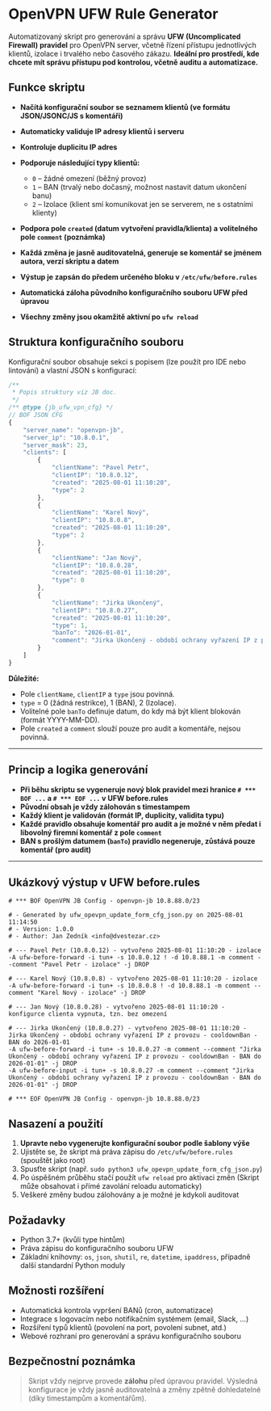 # OpenVPN UFW Rule Generator

Automatizovaný skript pro generování a správu **UFW (Uncomplicated Firewall) pravidel** pro OpenVPN server, včetně řízení přístupu jednotlivých klientů, izolace i trvalého nebo časového zákazu.
**Ideální pro prostředí, kde chcete mít správu přístupu pod kontrolou, včetně auditu a automatizace.**

## Funkce skriptu

* **Načítá konfigurační soubor se seznamem klientů (ve formátu JSON/JSONC/JS s komentáři)**
* **Automaticky validuje IP adresy klientů i serveru**
* **Kontroluje duplicitu IP adres**
* **Podporuje následující typy klientů:**

  * `0` – žádné omezení (běžný provoz)
  * `1` – BAN (trvalý nebo dočasný, možnost nastavit datum ukončení banu)
  * `2` – Izolace (klient smí komunikovat jen se serverem, ne s ostatními klienty)
* **Podpora pole `created` (datum vytvoření pravidla/klienta) a volitelného pole `comment` (poznámka)**
* **Každá změna je jasně auditovatelná, generuje se komentář se jménem autora, verzí skriptu a datem**
* **Výstup je zapsán do předem určeného bloku v `/etc/ufw/before.rules`**
* **Automatická záloha původního konfiguračního souboru UFW před úpravou**
* **Všechny změny jsou okamžitě aktivní po `ufw reload`**

## Struktura konfiguračního souboru

Konfigurační soubor obsahuje sekci s popisem (lze použít pro IDE nebo lintování) a vlastní JSON s konfigurací:

```js
/**
 * Popis struktury viz JB doc.
 */
/** @type {jb_ufw_vpn_cfg} */
// BOF JSON CFG
{
    "server_name": "openvpn-jb",
    "server_ip": "10.8.0.1",
    "server_mask": 23,
    "clients": [
        {
            "clientName": "Pavel Petr",
            "clientIP": "10.8.0.12",
            "created": "2025-08-01 11:10:20",
            "type": 2
        },
        {
            "clientName": "Karel Nový",
            "clientIP": "10.8.0.8",
            "created": "2025-08-01 11:10:20",
            "type": 2
        },
        {
            "clientName": "Jan Nový",
            "clientIP": "10.8.0.28",
            "created": "2025-08-01 11:10:20",
            "type": 0
        },
        {
            "clientName": "Jirka Ukončený",
            "clientIP": "10.8.0.27",
            "created": "2025-08-01 11:10:20",
            "type": 1,
            "banTo": "2026-01-01",
            "comment": "Jirka Ukončený - období ochrany vyřazení IP z provozu - cooldownBan"
        }
    ]
}
```

**Důležité:**

* Pole `clientName`, `clientIP` a `type` jsou povinná.
* `type` = 0 (žádná restrikce), 1 (BAN), 2 (Izolace).
* Volitelné pole `banTo` definuje datum, do kdy má být klient blokován (formát YYYY-MM-DD).
* Pole `created` a `comment` slouží pouze pro audit a komentáře, nejsou povinná.

---

## Princip a logika generování

* **Při běhu skriptu se vygeneruje nový blok pravidel mezi hranice `# *** BOF ...` a `# *** EOF ...` v UFW before.rules**
* **Původní obsah je vždy zálohován s timestampem**
* **Každý klient je validován (formát IP, duplicity, validita typu)**
* **Každé pravidlo obsahuje komentář pro audit a je možné v něm předat i libovolný firemní komentář z pole `comment`**
* **BAN s prošlým datumem (`banTo`) pravidlo negeneruje, zůstává pouze komentář (pro audit)**

---

## Ukázkový výstup v UFW before.rules

```text
# *** BOF OpenVPN JB Config - openvpn-jb 10.8.88.0/23

# - Generated by ufw_opevpn_update_form_cfg_json.py on 2025-08-01 11:14:50
# - Version: 1.0.0
# - Author: Jan Zedník <info@dvestezar.cz>

# --- Pavel Petr (10.8.0.12) - vytvořeno 2025-08-01 11:10:20 - izolace
-A ufw-before-forward -i tun+ -s 10.8.0.12 ! -d 10.8.88.1 -m comment --comment "Pavel Petr - izolace" -j DROP

# --- Karel Nový (10.8.0.8) - vytvořeno 2025-08-01 11:10:20 - izolace
-A ufw-before-forward -i tun+ -s 10.8.0.8 ! -d 10.8.88.1 -m comment --comment "Karel Nový - izolace" -j DROP

# --- Jan Nový (10.8.0.28) - vytvořeno 2025-08-01 11:10:20 - konfigurce clienta vypnuta, tzn. bez omezení

# --- Jirka Ukončený (10.8.0.27) - vytvořeno 2025-08-01 11:10:20 - Jirka Ukončený - období ochrany vyřazení IP z provozu - cooldownBan - BAN do 2026-01-01
-A ufw-before-forward -i tun+ -s 10.8.0.27 -m comment --comment "Jirka Ukončený - období ochrany vyřazení IP z provozu - cooldownBan - BAN do 2026-01-01" -j DROP
-A ufw-before-input -i tun+ -s 10.8.0.27 -m comment --comment "Jirka Ukončený - období ochrany vyřazení IP z provozu - cooldownBan - BAN do 2026-01-01" -j DROP

# *** EOF OpenVPN JB Config - openvpn-jb 10.8.88.0/23
```

## Nasazení a použití

1. **Upravte nebo vygenerujte konfigurační soubor podle šablony výše**
2. Ujistěte se, že skript má práva zápisu do `/etc/ufw/before.rules` (spouštět jako root)
3. Spusťte skript (např. `sudo python3 ufw_opevpn_update_form_cfg_json.py`)
4. Po úspěšném průběhu stačí použít `ufw reload` pro aktivaci změn
   (Skript může obsahovat i přímé zavolání reloadu automaticky)
5. Veškeré změny budou zálohovány a je možné je kdykoli auditovat

## Požadavky

* Python 3.7+ (kvůli type hintům)
* Práva zápisu do konfiguračního souboru UFW
* Základní knihovny: `os`, `json`, `shutil`, `re`, `datetime`, `ipaddress`, případně další standardní Python moduly

## Možnosti rozšíření

* Automatická kontrola vypršení BANů (cron, automatizace)
* Integrace s logovacím nebo notifikačním systémem (email, Slack, …)
* Rozšíření typů klientů (povolení na port, povolení subnet, atd.)
* Webové rozhraní pro generování a správu konfiguračního souboru

## Bezpečnostní poznámka

> Skript vždy nejprve provede **zálohu** před úpravou pravidel.
> Výsledná konfigurace je vždy jasně auditovatelná a změny zpětně dohledatelné (díky timestampům a komentářům).

